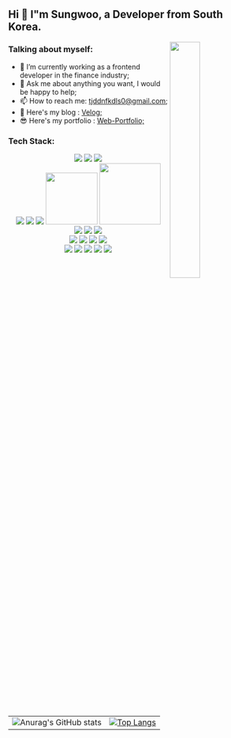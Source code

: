 ## Hi 👋 I"m Sungwoo, a Developer from South Korea.


<img src="https://github.com/Ryanch0/Ryanch0/assets/165358637/e38948f0-66ae-4ecc-95cf-1b40f9087592" style="width: 35%; max-width: 300px; min-width:150px" align="right"/>


### Talking about myself:
- 🌱 I’m currently working as a frontend developer in the finance industry;
- 💬 Ask me about anything you want, I would be happy to help;
- 📫 How to reach me: tjddnfkdls0@gmail.com;
- 🧐 Here's my blog : <a href="https://velog.io/@ryanch0/posts" target="_blank">Velog;</a>
- 😎 Here's my portfolio : <a href="https://ryanch0.github.io/RyanPortfolio/">Web-Portfolio;</a>
  

  
### Tech Stack:
<p align="center">
<img src="https://img.shields.io/badge/javascript-F7DF1E?style=flat-square&logo=javascript&logoColor=black"/>
<img src="https://img.shields.io/badge/Typescript-3178C6?style=flat-square&logo=Typescript&logoColor=white"/>
<img src="https://img.shields.io/badge/python-3776AB?style=flat-square&logo=python&logoColor=white"/>
<br/>
<img src="https://img.shields.io/badge/React-%2320232a.svg?logo=react&logoColor=%2361DAFB"/> 
<img src='https://img.shields.io/badge/Redux-764ABC?logo=redux&logoColor=fff'/>
<img src='https://img.shields.io/badge/React%20Query-FF4154?logo=reactquery&logoColor=fff'/>
<img src='https://img.shields.io/badge/React_Router-CA4245?style=for-the-badge&logo=react-router&logoColor=white' width='105px'/>
<img src='https://img.shields.io/badge/React%20Hook%20Form-%23EC5990.svg?style=for-the-badge&logo=reacthookform&logoColor=white' width='124px'/>
<br/>
<img src="https://img.shields.io/badge/Storybook-FF4785?style=flat-square&logo=Storybook&logoColor=white"/>
<img src="https://img.shields.io/badge/styled components-DB7093?style=flat-square&logo=styled-components&logoColor=white""/>
  <img src="https://img.shields.io/badge/jquery-0769AD?style=flat-square&logo=jquery&logoColor=white">
<br/>
<img src="https://img.shields.io/badge/node.js-339933?style=flat-square&logo=Node.js&logoColor=white"/>
<img src="https://img.shields.io/badge/FastAPI-005571?style=flat-square&logo=fastapi"/>
<img src="https://img.shields.io/badge/mysql-4479A1?style=flat-square&logo=mysql&logoColor=white"/> 
<img src="https://img.shields.io/badge/mongoDB-47A248?style=flat-square&logo=MongoDB&logoColor=white"/>
<br/>
<img src="https://img.shields.io/badge/html5-E34F26?style=flat-square&logo=html5&logoColor=white"> 
<img src="https://img.shields.io/badge/css-1572B6?style=flat-square&logo=css3&logoColor=white"> 
<img src="https://img.shields.io/badge/amazonaws-232F3E?style=flat-square&logo=amazonaws&logoColor=white"> 
<img src="https://img.shields.io/badge/express-000000?style=flat-square&logo=express&logoColor=white">
<img src="https://img.shields.io/badge/Firebase-FFCA28?style=flat-square&logo=firebase&logoColor=black"/>
</p>

<table align="center">
  <tr>
    <td>
      <img src="https://github-readme-stats.vercel.app/api?username=ryanch0&show_icons=true&theme=synthwave" alt="Anurag's GitHub stats">
    </td>
    <td>
      <a href="https://github.com/ryanch0/ryanch0">
        <img src="https://github-readme-stats.vercel.app/api/top-langs/?username=ryanch0&layout=compact&theme=dark" alt="Top Langs" >
      </a>
    </td>
  </tr>
</table>
